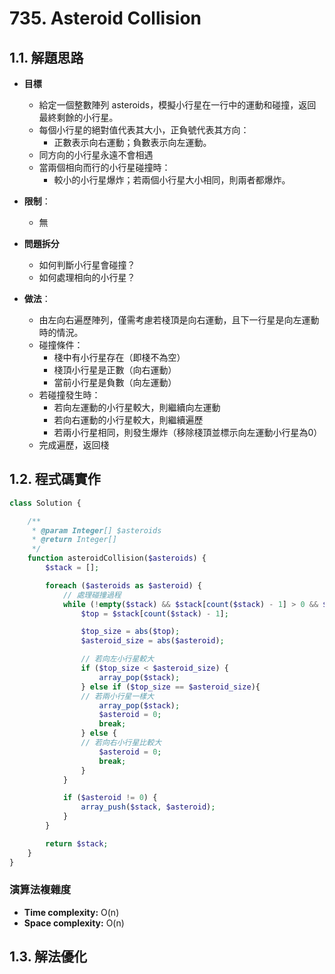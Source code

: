 # 735. Asteroid Collision

## 1.1. 解題思路

- **目標**
  - 給定一個整數陣列 asteroids，模擬小行星在一行中的運動和碰撞，返回最終剩餘的小行星。
  - 每個小行星的絕對值代表其大小，正負號代表其方向：
    - 正數表示向右運動；負數表示向左運動。
  - 同方向的小行星永遠不會相遇
  - 當兩個相向而行的小行星碰撞時：
    - 較小的小行星爆炸；若兩個小行星大小相同，則兩者都爆炸。

- **限制**：
  - 無

- **問題拆分**
  - 如何判斷小行星會碰撞？
  - 如何處理相向的小行星？

- **做法**：
  - 由左向右遍歷陣列，僅需考慮若棧頂是向右運動，且下一行星是向左運動時的情況。
  - 碰撞條件：
    - 棧中有小行星存在（即棧不為空）
    - 棧頂小行星是正數（向右運動）
    - 當前小行星是負數（向左運動）
  - 若碰撞發生時：
    - 若向左運動的小行星較大，則繼續向左運動
    - 若向右運動的小行星較大，則繼續遍歷
    - 若兩小行星相同，則發生爆炸（移除棧頂並標示向左運動小行星為0）
  - 完成遍歷，返回棧

## 1.2. 程式碼實作

```php
class Solution {

    /**
     * @param Integer[] $asteroids
     * @return Integer[]
     */
    function asteroidCollision($asteroids) {
        $stack = [];

        foreach ($asteroids as $asteroid) {
            // 處理碰撞過程
            while (!empty($stack) && $stack[count($stack) - 1] > 0 && $asteroid < 0) {
                $top = $stack[count($stack) - 1];

                $top_size = abs($top);
                $asteroid_size = abs($asteroid);

                // 若向左小行星較大
                if ($top_size < $asteroid_size) {
                    array_pop($stack);
                } else if ($top_size == $asteroid_size){
                // 若兩小行星一樣大
                    array_pop($stack);
                    $asteroid = 0;
                    break;
                } else {
                // 若向右小行星比較大
                    $asteroid = 0;
                    break;
                }
            }

            if ($asteroid != 0) {
                array_push($stack, $asteroid);
            }
        }

        return $stack;
    }
}
```

### 演算法複雜度

- **Time complexity:** O(n)
- **Space complexity:** O(n)

## 1.3. 解法優化
